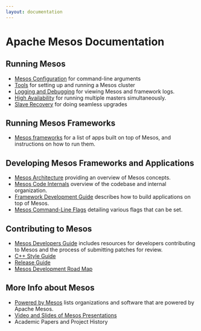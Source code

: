 ```yaml
---
layout: documentation
---
```


# Apache Mesos Documentation

## Running Mesos

* [Mesos Configuration](configuration.md) for command-line arguments
* [Tools](tools.md) for setting up and running a Mesos cluster
* [Logging and Debugging](logging-and-debugging.md) for viewing Mesos and framework logs.
* [High Availability](high-availability.md) for running multiple masters simultaneously.
* [Slave Recovery](slave-recovery.md) for doing seamless upgrades

## Running Mesos Frameworks

 * [Mesos frameworks](mesos-frameworks.md) for a list of apps built on top of Mesos, and instructions on how to run them.

## Developing Mesos Frameworks and Applications

* [Mesos Architecture](mesos-architecture.md) providing an overview of Mesos concepts.
* [Mesos Code Internals](mesos-code-internals.md) overview of the codebase and internal organization.
* [Framework Development Guide](app-framework-development-guide.md) describes how to build applications on top of Mesos.
* [Mesos Command-Line Flags](configuration.md) detailing various flags that can be set.

## Contributing to Mesos

* [Mesos Developers Guide](mesos-developers-guide.md) includes resources for developers contributing to Mesos and the process of submitting patches for review.
* [C++ Style Guide](mesos-c++-style-guide.md)
* [Release Guide](release-guide.md)
* [Mesos Development Road Map](mesos-roadmap.md)

## More Info about Mesos

* [Powered by Mesos](powered-by-mesos.md) lists organizations and software that are powered by Apache Mesos.
* [Video and Slides of Mesos Presentations](mesos-presentations.md)
* Academic Papers and Project History
